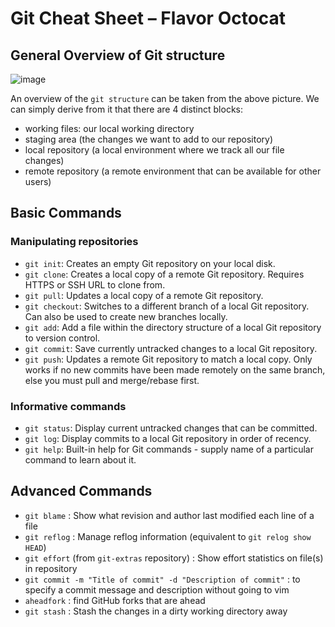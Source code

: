 # Git Cheat Sheet – Flavor Octocat

## General Overview of Git structure

![image](https://merely-useful.tech/py-rse/figures/git-cmdline/git-remote.png)

An overview of the ``git structure`` can be taken from the above picture. We can simply derive from it that there are 4 distinct blocks:
- working files: our local working directory
- staging area (the changes we want to add to our repository)
- local repository (a local environment where we track all our file changes)
- remote repository (a remote environment that can be available for other users)

## Basic Commands

### Manipulating repositories

* ``git init``: Creates an empty Git repository on your local disk.
* ``git clone``: Creates a local copy of a remote Git repository. Requires HTTPS or SSH URL to clone from.
* ``git pull``: Updates a local copy of a remote Git repository.
* ``git checkout``: Switches to a different branch of a local Git repository. Can also be used to create new branches locally.
* ``git add``: Add a file within the directory structure of a local Git repository to version control.
* ``git commit``: Save currently untracked changes to a local Git repository.
* ``git push``: Updates a remote Git repository to match a local copy. Only works if no new commits have been made remotely on the same branch, else you must pull and merge/rebase first.


### Informative commands

* ``git status``: Display current untracked changes that can be committed.
* ``git log``: Display commits to a local Git repository in order of recency.
* ``git help``: Built-in help for Git commands - supply name of a particular command to learn about it.


## Advanced Commands

* `git blame` : Show what revision and author last modified each line of a file
* `git reflog` : Manage reflog information (equivalent to `git relog show HEAD`)
* `git effort` (from `git-extras` repository) : Show effort statistics on file(s) in repository 
* `git commit -m "Title of commit" -d "Description of commit"` : to specify a commit message and description without going to vim
* `aheadfork` : find GitHub forks that are ahead
* `git stash` : Stash the changes in a dirty working directory away

